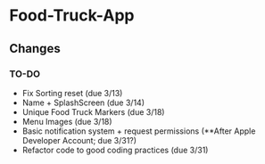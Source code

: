 # Food-Truck-App

## Changes 

### TO-DO
* Fix Sorting reset (due 3/13)
* Name + SplashScreen (due 3/14)
* Unique Food Truck Markers (due 3/18)
* Menu Images (due 3/18)
* Basic notification system + request permissions (**After Apple Developer Account; due 3/31?)
* Refactor code to good coding practices (due 3/31)
